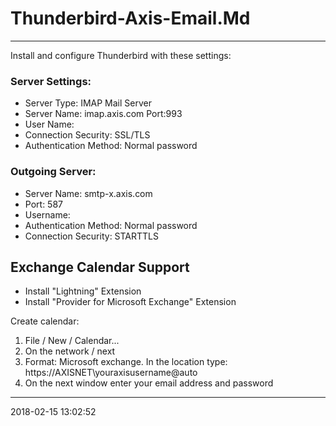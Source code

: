 # Thunderbird-Axis-Email.Md

----------------------------------------- 

Install and configure Thunderbird with these settings:

### Server Settings:

* Server Type: IMAP Mail Server
* Server Name: imap.axis.com Port:993
* User Name: <your full email address>
* Connection Security: SSL/TLS
* Authentication Method: Normal password

### Outgoing Server:

* Server Name: smtp-x.axis.com
* Port: 587
* Username: <your full email address>
* Authentication Method: Normal password
* Connection Security: STARTTLS

## Exchange Calendar Support

* Install "Lightning" Extension
* Install "Provider for Microsoft Exchange" Extension

Create calendar:

1. File / New / Calendar...
2. On the network / next
3. Format: Microsoft exchange. In the location type:  https://AXISNET\youraxisusername@auto
4. On the next window enter your email address and password


-----------------------------------------
2018-02-15 13:02:52
